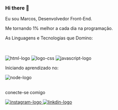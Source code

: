 ### Hi there 👋


<p>Eu sou Marcos, Desenvolvedor Front-End.</p>
<p>Me tornando 1% melhor a cada dia na programação.</p>
<p>As Linguagens e Tecnologias que Domino:</p>
<br>
<br>
  <img src="https://img.shields.io/badge/HTML5-E34F26?style=for-the-badge&logo=html5&logoColor=white" alt="html-logo"/>
  <img src="https://img.shields.io/badge/CSS3-1572B6?style=for-the-badge&logo=css3&logoColor=white" alt="logo-css"/>
  <img src="https://img.shields.io/badge/JavaScript-F7DF1E?style=for-the-badge&logo=javascript&logoColor=black" alt="javascript-logo"/>
<br>
<p>Iniciando aprendizado no:</p>
  <img src="https://img.shields.io/badge/Node.js-43853D?style=for-the-badge&logo=node.js&logoColor=white" alt="node-logo"/>
<br>
<br>
<p>conecte-se comigo</p>
<a href="https://www.instagram.com/marcos_avaz/">
 <img src="https://img.shields.io/badge/Instagram-E4405F?style=for-the-badge&logo=instagram&logoColor=white" alt="instagram-logo"> 
</a>

<a href="https://www.linkedin.com/in/marcos-vaz-6532a02b2/">
 <img src="https://img.shields.io/badge/LinkedIn-0077B5?style=for-the-badge&logo=linkedin&logoColor=white" alt="linkdin-logo"> 
</a>
<br>

